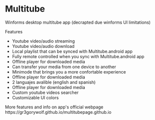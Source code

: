 # Multitube
Winforms desktop multitube app (decrapted due winforms UI limitations)


Features
<ul>
<li>Youtube video/audio streaming</li>
<li>Youtube video/audio download</li>
<li>Local playlist that can be synced with Multitube.android app</li>
<li>Fully remote controlled when you sync with Multitube.android app</li>
<li>Offline player for downloaded media</li>
<li>Can transfer your media from one device to another</li>
<li>Minimode  that brings you a more confortable experience</li>
<li>Offline player for downloaded media</li>
<li>2 languajes avalible (english and spanish)</li>
<li>Offline player for downloaded media</li>
<li>Custom youtube videos searcher</li>
<li>Customizable UI colors</li>
</ul>
More features and info on app's official webpage
<a>https://gr3gorywolf.github.io/multitubepage.github.io</a>
